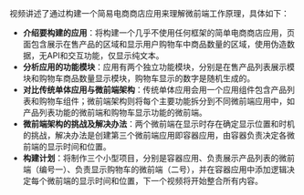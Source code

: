 


视频讲述了通过构建一个简易电商商店应用来理解微前端工作原理，具体如下：
- **介绍要构建的应用**：将构建一个几乎不使用任何框架的简单电商商店应用，页面包含展示在售产品的区域和显示用户购物车中商品数量的区域，使用伪造数据，无API和交互功能，仅显示纯文本。
- **分析应用的功能模块**：应用有两个独立功能模块，分别是在售产品列表展示模块和购物车商品数量显示模块，购物车显示的数字是随机生成的。
- **对比传统单体应用与微前端架构**：传统单体应用会用一个应用组件包含产品列表和购物车组件；微前端架构则将每个主要功能拆分到不同微前端应用中，如产品列表功能的微前端和购物车显示功能的微前端。
- **微前端架构的挑战及解决办法**：两个微前端在显示时存在确定显示位置和时机的挑战，解决办法是创建第三个微前端应用即容器应用，由容器负责决定各微前端的显示时间和位置。
- **构建计划**：将制作三个小型项目，分别是容器应用、负责展示产品列表的微前端（编号一）、负责显示购物车的微前端（二号），并在容器应用中添加逻辑决定每个微前端的显示时间和位置，下一个视频将开始整合所有内容。